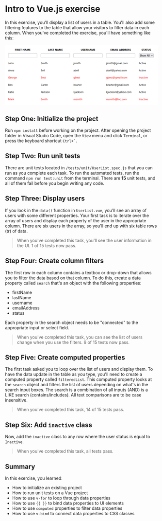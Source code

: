 # Intro to Vue.js exercise

In this exercise, you'll display a list of users in a table. You'll also add some filtering features to the table that allow your visitors to filter data in each column. When you've completed the exercise, you'll have something like this:

![Completed Application](./completed-application.png)

## Step One: Initialize the project

Run `npm install` before working on the project. After opening the project folder in Visual Studio Code, open the `View` menu and click `Terminal`, or press the keyboard shortcut `` Ctrl+` ``.

## Step Two: Run unit tests

There are unit tests located in `/tests/unit/UserList.spec.js` that you can run as you complete each task. To run the automated tests, run the command `npm run test:unit` from the terminal. There are **15** unit tests, and all of them fail before you begin writing any code.

## Step Three: Display users

If you look in the `data()` function in `UserList.vue`, you'll see an array of users with some different properties. Your first task is to iterate over the array of users and display each property of the user in the appropriate column. There are six users in the array, so you'll end up with six table rows (tr) of data.

> When you've completed this task, you'll see the user information in the UI. 1 of 15 tests now pass.

## Step Four: Create column filters

The first row in each column contains a textbox or drop-down that allows you to filter the data based on that column. To do this, create a data property called `search` that's an object with the following properties:

- firstName
- lastName
- username
- emailAddress
- status

Each property in the search object needs to be "connected" to the appropriate input or select field.

> When you've completed this task, you can see the list of users change when you use the filters. 6 of 15 tests now pass.

## Step Five: Create computed properties

The first task asked you to loop over the list of users and display them. To have the data update in the table as you type, you'll need to create a computed property called `filteredList`. This computed property looks at the `search` object and filters the list of users depending on what's in the search input boxes. The search is a combination of all inputs (AND) is a LIKE search (contains/includes). All text comparisons are to be case insensitive.

> When you've completed this task, 14 of 15 tests pass.

## Step Six: Add `inactive` class

Now, add the `inactive` class to any row where the user status is equal to `Inactive`.

> When you've completed this task, all tests pass.

## Summary

In this exercise, you learned:

- How to initialize an existing project
- How to run unit tests on a Vue project
- How to use `v-for` to loop through data properties
- How to use `{{ }}` to bind data properties to UI elements
- How to use `computed` properties to filter data properties
- How to use `v-bind` to connect data properties to CSS classes
